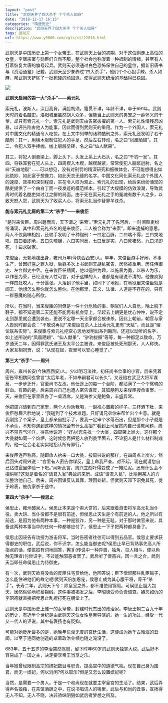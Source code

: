 ```yaml
---
layout: "post"
title: "武则天养了四大杀手 个个杀人如麻"
date: "2018-12-17 16:15"
categories: "隋唐历史"
description: "武则天养了四大杀手 个个杀人如麻"
tags: 武则天
url: https://www.y5000.com/zgls/st/22018.html
---
```






武则天是中国历史上第一个女帝王，在武则天上台的初期，对于这位刚走上高位的女皇，李唐宗室与勋臣们自然不服，整个社会也弥漫着一种抵制的情绪，甚至有人打着恢复大唐的旗号起兵。武则天必须通过白色恐怖保住自己的皇位，据新旧唐书与《资治通鉴》记载，武则天至少豢养过“四大杀手”，他们个个心狠手辣，杀人如麻，帮武则天铲除了一批死硬的顽固派，使得武则天统治的基础得已稳固。

![](https://img.y5000.com/uploads/allimg/170526/8-1F5261J40T58.jpg)

 **武则天启用的第一大“杀手”——索元礼**

索元礼，波斯人，深目高鼻，满脸胡须，籍贯不详，年龄不详，卒于691年。武则天时的着名酷吏。洛阳城里虽然胡人众多，但能当上武则天的男宠之一薛怀义的干爹，却只有索元礼一个。索元礼是武则天由告密拔擢的第一人。索元礼性情残忍凶暴，以诬告陷害他人为能事，因此而得到武则天的重用。作为一个外国人，索元礼对中国文化的精通令人吃惊。在上文中列举的诸种酷刑之外，索元礼还发明了若干酷刑：其一，用横木限制住犯人的手足，然后左右转动，名之曰“凤凰晒翅”。其二，令犯人双手捧枷，枷上层层垒砖，名之曰“仙人献果”。

其三，将犯人倒悬梁上，脚上头下，头发上系上大石头，名之曰“千钧一发”。其四，将铁笼套在犯人头上，四周楔入木楔，越楔越紧，常常使犯人脑浆迸射，名之曰“天崩地裂”
&hellip;&hellip;可以想见，没有对刑罚的精深研究和细微体会，不可能想得出如此绝妙、如此富于想像力、如此天衣无缝的名字。中国文化同化索元礼这个外国人的速度、效率和深刻程度，实在令人叹为观止。索元礼的出现，给后来纷纷涌现的酷吏提供了一个由白丁而一夜发迹的模范样本，引起了大规模的仿效浪潮，导致武周时代着名酷吏如过江之鲫的局面。由于死在索元礼之手的冤魂有数千人之多，以致天怒人怨，武则天为了收买人心，将索元礼当作替罪羊诛杀。

 **能与索元礼比肩的第二大“杀手”——来俊臣**

“是时来俊臣、周兴踵而奋，天下谓之
&lsquo;来索&rsquo;。”索元礼开了先河后，一时间酷吏纷纷涌现，其中和索元礼齐名的是来俊臣，二人被合称为“来索”，即来逮捕的意思。两人不仅臭味相投，还联手发明了十种枷刑：一曰定百脉，二曰喘不得，三曰突地吼，四曰着即承，五曰失魂胆，六曰实同反，七曰反是实，八曰死猪愁，九曰求即死，十曰求破家。

来俊臣，无赖地痞出身，雍州万年(今陕西西安)人。早年，来俊臣游手好闲，不事生产，曾因奸盗之罪入狱，后靠多次上书武则天胡乱密告，居然被重用，历任侍御史、左台御史中丞。在来俊臣任期间，他以逼供为趣，以施暴为勇，以杀人为乐，以作恶为荣，已经没有人性可言，对于这样的人，谁都是有理说不清的，他像疯狗一样四处咬人，十分嚣张。人落到了他手里，如同下了地狱，在地狱里来俊臣就是阎王，他想怎么整你就怎么整你。在他那里，正义、法律、人道是不存在的，只有一群恶魔的随心所欲。

所以，在当时，当来俊臣的同僚是一件十分危险的事，朝官们人人自危，晚上脱下鞋子，都不知道第二天还能不能再有机会穿上。早起去上朝更是忧心忡忡，说不定走到那里就会遭到袭击，更说不定哪一天全家都会被诛杀。因此上朝前，朝官与家人告别时都会说：“不敢说再见!”来俊臣在杀人上比索元礼更有“天赋”，而且是“理论联系实际”。来俊臣与索元礼挖空心思地发明出系列酷刑，还冠以动听的名字，如上述所说的“凤凰晒翅”、“仙人献果”、“驴驹拔橛”等等，每一种都足以致命。万岁通天二年，因得罪武氏诸王及太平公主被诛。来俊臣被处死刑那天，人人称快。大家互相祝贺，说：“从现在起，夜里可以安心睡觉了。”

 **第三大“杀手”——周兴**

周兴，雍州长安(今陕西西安)人。少以明习法律，初任尚书佥事的小官。后来凭着密告宰相魏同玄曾言“太后年老，不如奉嗣君可以长久”，又诬陷右武卫大将军谋反，一步步迁升，官至尚书左丞。他仕途上的每一个台阶，都沾满了一个个冤魂的鲜血。有趣的是，后来周兴自己也遭人密告谋反，其狐朋狗友来俊臣授命审案。一天，来俊臣在家里置办了一桌酒席，又是海参又是鲍鱼，丰盛异常。

他把周兴请到自己家里，两个人你劝我喝，一副推心置腹的样子。三杯酒下肚，来俊臣愁眉苦脸地说：“我碰到了个技术难题，只好请兄弟你来帮忙出个主意。就是我刚接了个案子，皇上都亲自批示了，要我一定审个水落石出，但是那个小子就是不承认，不知你遇到这样的情况会有什么高招?”看到上司居然向自己请教问题，周兴不禁喜气洋洋，得意地说道：“好办!您先找一个大瓮，四周架上炭火，这样那个大瓮就如同一个熔炉，这时候您再把犯人放到瓮里面去，不论犯人是什么材料制成的，他一定会老老实实地招认所有罪行。”

来俊臣连声称高，随即命人抬来一口大瓮，按周兴说的那样，在四周点上炭火，然后回头对周兴说：“宫里有人密告你谋反，皇上命我严查。对不起，现在就请您自己钻进瓮里体验一下吧。”闻听此言，周兴立刻吓得变成了一摊烂泥。还有什么会不招供呢?这就是着名的“请君入瓮”典故的来历。成语“请君入瓮”，比喻用某人的方法整治他自己。后来，周兴因谋反认其罪，理因处斩，但武则天邓下诏免其死，徙于岭表，被仇家杀于途中。

 **第四大“杀手”——侯思止**

侯思止，雍州醴泉人。侯思止本来是个卖大饼的，后来跟着游击将军高元礼当仆役。卖大饼、当仆役都不是很有前途，但侯思止天生是个有前途的人。他之所以有前途，是因为他有两种本事，一种是狡诈，另一种是无耻。对于那时做官来说，具备这两种本事当中的任何一种都够应付了，侯思止一下子把两种都具备了。

侯思止因诬告有功授为游击将军。当时告密者往往可以得到五品官。侯思止要求获得御史的职位，武后说，你不识字，怎么能当御史呢?侯思止早已背熟事先高人所指点的话，便振振有词地回答，獬豸(传说中一种异兽，独角，见人相斗，便以角触无理者)何尝识字，不过能触邪恶者罢了。武后听了很高兴。因一言之合，武则天当即任命侯思止为侍御史。

有一次，武则天欲将没收的反臣住宅赏给他，他回答说：臣下憎恨那些乱臣贼子，怎么能住进他们的故宅呢!武则天倍加恩宠，侯思止成为其心腹干将，骨干“杀手”。长寿二年，武则天下令：除皇室之外，都不准使用锦缎。可侯思止胆大包天，居然偷偷地积蓄锦缎。这件事被揭发之后，李昭德受命负责调查。嫉恶如仇的李昭德就直接把侯思止乱棍打死在朝堂上了。

武则天是中国历史上惟一的女皇帝，封建时代杰出的政治家。李唐王朝二百九十年的历史，有近半个世纪是由武则天这位女性皇帝导演的。她一生的功过，经受一代又一代人的评说，其中有褒扬也有贬抑。

可能对她贬斥最多的是，她晚年荒淫无度的宫廷生活，这便成为她千古难泯的丑闻，以至于连同她创造的卓着政治业绩也随之淹没了。

683年，五十五岁的李治突然驾崩，留下时年60岁的武则天独掌大权。武后好不容易成了一国之主，决定要享帝王当享之乐。

当年她曾经限制高宗的嫔妃数目与职责，提高宫中的道德气氛。现在自己身为国君，而无一嫔妃，何以消闲?何以取乐?但是又怎么设置嫔妃呢?

当然，是需要一个男人。于是一个和尚现在就要主宰皇宫的生活了。结果，武后弄得声名狼藉，在茶馆酒肆之中，在说书唱词人的嘴里，武后与和尚的丑事，宣扬得无人不知，无人不晓，决非骄纵阴狠如武后者梦想之所及。
